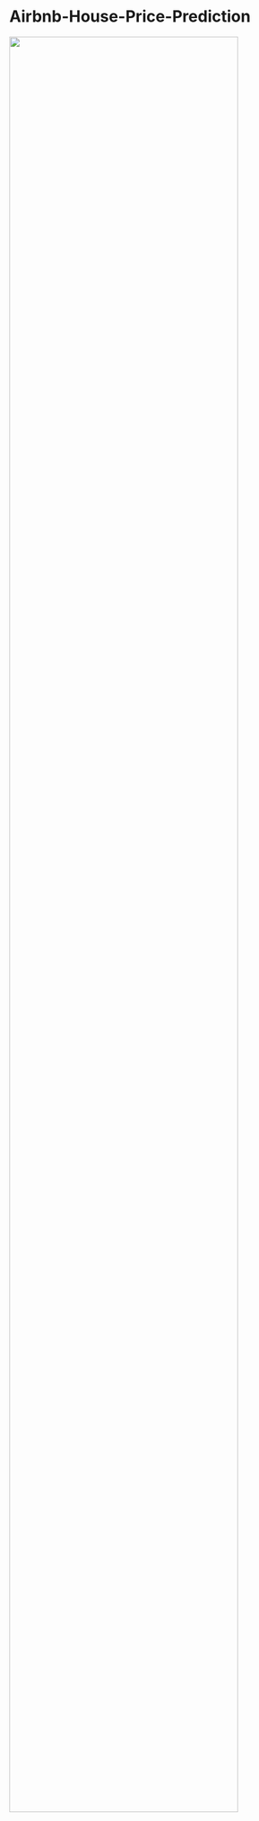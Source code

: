 # Airbnb-House-Price-Prediction

<img src="https://user-images.githubusercontent.com/47465548/73307869-185ca200-41ed-11ea-8484-925938a6268c.png" width="90%"></img> 



